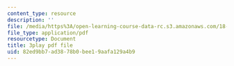 ```yaml
---
content_type: resource
description: ''
file: /media/https%3A/open-learning-course-data-rc.s3.amazonaws.com/18-01sc-single-variable-calculus-fall-2010/82ed9bb7ad3878b0bee19aafa129a4b9_-CsEPYeSBsg.pdf
file_type: application/pdf
resourcetype: Document
title: 3play pdf file
uid: 82ed9bb7-ad38-78b0-bee1-9aafa129a4b9
---
```

